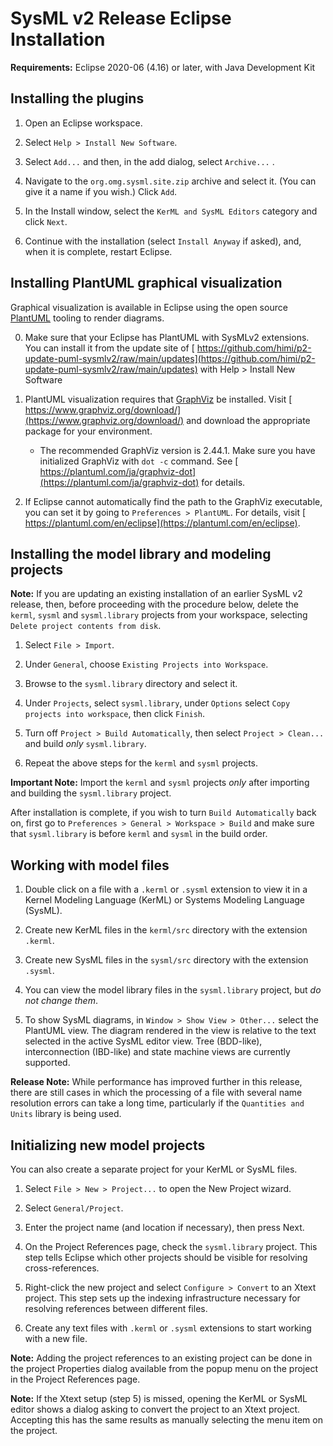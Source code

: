 # SysML v2 Release Eclipse Installation

**Requirements:** Eclipse 2020-06 (4.16) or later, with Java Development Kit

## Installing the plugins

1. Open an Eclipse workspace.

2. Select `Help > Install New Software`.

3. Select `Add...` and then, in the add dialog, select `Archive...` .

4. Navigate to the `org.omg.sysml.site.zip` archive and select it. (You can give it a name if you wish.) Click `Add`.

5. In the Install window, select the `KerML and SysML Editors` category and click `Next`.

6. Continue with the installation (select `Install Anyway` if asked), and, when it is complete, restart Eclipse.

## Installing PlantUML graphical visualization

Graphical visualization is available in Eclipse using the open source [PlantUML](https://plantuml.com) tooling to render diagrams.

0. Make sure that your Eclipse has PlantUML with SysMLv2 extensions. You can install it from the update site of [ https://github.com/himi/p2-update-puml-sysmlv2/raw/main/updates](https://github.com/himi/p2-update-puml-sysmlv2/raw/main/updates) with Help > Install New Software

1. PlantUML visualization requires that [GraphViz](https://www.graphviz.org) be installed. Visit [ https://www.graphviz.org/download/](https://www.graphviz.org/download/) 
and download the appropriate package for your environment.
   * The recommended GraphViz version is 2.44.1.  Make sure you have initialized GraphViz with `dot -c` command.  See [ https://plantuml.com/ja/graphviz-dot](https://plantuml.com/ja/graphviz-dot) for details.

2. If Eclipse cannot automatically find the path to the GraphViz executable, you can set it by going to `Preferences > PlantUML`. 
For details, visit [ https://plantuml.com/en/eclipse](https://plantuml.com/en/eclipse).

## Installing the model library and modeling projects

**Note:** If you are updating an existing installation of an earlier SysML v2 release, then, before proceeding with the procedure
below, delete the `kerml`, `sysml` and `sysml.library` projects from your workspace, selecting `Delete project contents from disk`.

1. Select `File > Import`.

2. Under `General`, choose `Existing Projects into Workspace`.

3. Browse to the `sysml.library` directory and select it.

4. Under `Projects`, select `sysml.library`, under `Options` select `Copy projects into workspace`, then click `Finish`.

5. Turn off `Project > Build Automatically`, then select `Project > Clean...` and build *only* `sysml.library`.

6. Repeat the above steps for the `kerml` and `sysml` projects.

**Important Note:** Import the `kerml` and `sysml` projects *only* after importing and building the `sysml.library` project.

After installation is complete, if you wish to turn `Build Automatically` back on, first go to `Preferences > General > Workspace > Build`
and make sure that `sysml.library` is before `kerml` and `sysml` in the build order.

## Working with model files

1. Double click on a file with a `.kerml` or `.sysml` extension to view it in a Kernel Modeling Language (KerML) or Systems Modeling Language (SysML).
 
2. Create new KerML files in the `kerml/src` directory with the extension `.kerml`.

2. Create new SysML files in the `sysml/src` directory with the extension `.sysml`.

3. You can view the model library files in the `sysml.library` project, but *do not change them*.
   
4. To show SysML diagrams, in `Window > Show View > Other...` select the PlantUML view. The diagram rendered in the view is relative to the text selected 
in the active SysML editor view. Tree (BDD-like), interconnection (IBD-like) and state machine views are currently supported.

**Release Note:** While performance has improved further in this release, there are still cases in which the processing of a file with 
several name resolution errors can take a long time, particularly if the `Quantities and Units` library is being used.

## Initializing new model projects

You can also create a separate project for your KerML or SysML files.

1. Select `File > New > Project...` to open the New Project wizard.

2. Select `General/Project`.

3. Enter the project name (and location if necessary), then press Next.

4. On the Project References page, check the `sysml.library` project. This step tells Eclipse which other projects should be visible for resolving cross-references.

5. Right-click the new project and select `Configure > Convert` to an Xtext project. This step sets up the indexing infrastructure necessary for resolving references between different files.

6. Create any text files with `.kerml` or `.sysml` extensions to start working with a new file.  

**Note:** Adding the project references to an existing project can be done in the project Properties dialog available from the popup menu on the project in the Project References page.

**Note:** If the Xtext setup (step 5) is missed, opening the KerML or SysML editor shows a dialog asking to convert the project to an Xtext project. 
Accepting this has the same results as manually selecting the menu item on the project. 